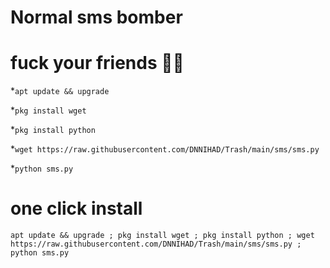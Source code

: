 # Normal sms bomber

# fuck your friends 😬😅

*`apt update && upgrade`

*`pkg install wget`

*`pkg install python`

*`wget https://raw.githubusercontent.com/DNNIHAD/Trash/main/sms/sms.py`

*`python sms.py`

# one click install 

```
apt update && upgrade ; pkg install wget ; pkg install python ; wget https://raw.githubusercontent.com/DNNIHAD/Trash/main/sms/sms.py ; python sms.py
```
